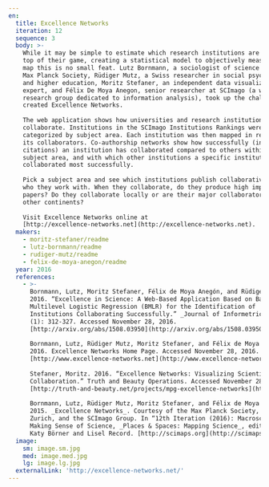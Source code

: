 ```yaml
---
en:
  title: Excellence Networks
  iteration: 12
  sequence: 3
  body: >-
    While it may be simple to estimate which research institutions are at the
    top of their game, creating a statistical model to objectively measure and
    map this is no small feat. Lutz Bornmann, a sociologist of science at the
    Max Planck Society, Rüdiger Mutz, a Swiss researcher in social psychology
    and higher education, Moritz Stefaner, an independent data visualization
    expert, and Félix De Moya Anegon, senior researcher at SCImago (a well-known
    research group dedicated to information analysis), took up the challenge and
    created Excellence Networks.  
      
    The web application shows how universities and research institutions
    collaborate. Institutions in the SCImago Institutions Rankings were
    categorized by subject area. Each institution was then mapped in relation to
    its collaborators. Co-authorship networks show how successfully (in terms of
    citations) an institution has collaborated compared to others within a
    subject area, and with which other institutions a specific institution has
    collaborated most successfully.  
      
    Pick a subject area and see which institutions publish collaboratively and
    who they work with. When they collaborate, do they produce high impact
    papers? Do they collaborate locally or are their major collaborators on
    other continents?  
      
    Visit Excellence Networks online at
    [http://excellence­-networks.net](http://excellence­-networks.net).
  makers:
    - moritz-stefaner/readme
    - lutz-bornmann/readme
    - rudiger-mutz/readme
    - felix-de-moya-anegon/readme
  year: 2016
  references:
    - >-
      Bornmann, Lutz, Moritz Stefaner, Félix de Moya Anegón, and Rüdiger Mutz.
      2016. “Excellence in Science: A Web-Based Application Based on Bayesian
      Multilevel Logistic Regression (BMLR) for the Identification of
      Institutions Collaborating Successfully.” _Journal of Informetrics_ 10
      (1): 312-327. Accessed November 28, 2016.
      [http://arxiv.org/abs/1508.03950](http://arxiv.org/abs/1508.03950).  
        
      Bornmann, Lutz, Rüdiger Mutz, Moritz Stefaner, and Félix de Moya Anegón.
      2016. Excellence Networks Home Page. Accessed November 28, 2016.
      [http://www.excellence-networks.net](http://www.excellence-networks.net).  
        
      Stefaner, Moritz. 2016. “Excellence Networks: Visualizing Scientific
      Collaboration.” Truth and Beauty Operations. Accessed November 28, 2016.
      [http://truth-and-beauty.net/projects/mpg-excellence-networks](http://truth-and-beauty.net/projects/mpg-excellence-networks).  
        
      Bornmann, Lutz, Rüdiger Mutz, Moritz Stefaner, and Félix de Moya Anegón.
      2015. _Excellence Networks_. Courtesy of the Max Planck Society, ETH
      Zurich, and the SCImago Group. In “12th Iteration (2016): Macroscopes for
      Making Sense of Science, _Places & Spaces: Mapping Science_, edited by
      Katy Börner and Lisel Record. [http://scimaps.org](http://scimaps.org).
  image:
    sm: image.sm.jpg
    med: image.med.jpg
    lg: image.lg.jpg
  externalLink: 'http://excellence-networks.net/'
---
```

